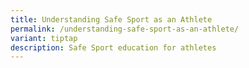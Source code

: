 ```yaml
---
title: Understanding Safe Sport as an Athlete
permalink: /understanding-safe-sport-as-an-athlete/
variant: tiptap
description: Safe Sport education for athletes
---
```

